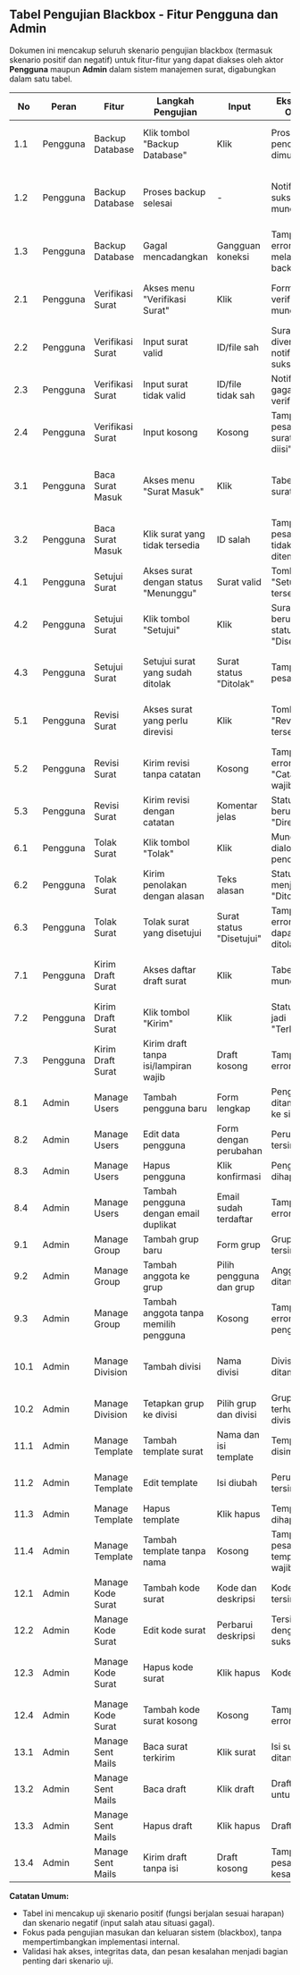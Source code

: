 ## Tabel Pengujian Blackbox - Fitur Pengguna dan Admin

Dokumen ini mencakup seluruh skenario pengujian blackbox (termasuk skenario positif dan negatif) untuk fitur-fitur yang dapat diakses oleh aktor **Pengguna** maupun **Admin** dalam sistem manajemen surat, digabungkan dalam satu tabel.

| No   | Peran    | Fitur             | Langkah Pengujian                     | Input                    | Ekspektasi Output                        | Catatan                                   |
| ---- | -------- | ----------------- | ------------------------------------- | ------------------------ | ---------------------------------------- | ----------------------------------------- |
| 1.1  | Pengguna | Backup Database   | Klik tombol "Backup Database"         | Klik                     | Proses pencadangan dimulai               | Tampilan loading atau progres             |
| 1.2  | Pengguna | Backup Database   | Proses backup selesai                 | -                        | Notifikasi sukses muncul                 | File tersimpan otomatis atau bisa diunduh |
| 1.3  | Pengguna | Backup Database   | Gagal mencadangkan                    | Gangguan koneksi         | Tampilkan error "Gagal melakukan backup" | Validasi kesalahan sistem                 |
| 2.1  | Pengguna | Verifikasi Surat  | Akses menu "Verifikasi Surat"         | Klik                     | Form verifikasi muncul                   | Input untuk file atau ID surat            |
| 2.2  | Pengguna | Verifikasi Surat  | Input surat valid                     | ID/file sah              | Surat diverifikasi, notifikasi sukses    | Validasi server-side                      |
| 2.3  | Pengguna | Verifikasi Surat  | Input surat tidak valid               | ID/file tidak sah        | Notifikasi gagal verifikasi              | Jelaskan alasan penolakan                 |
| 2.4  | Pengguna | Verifikasi Surat  | Input kosong                          | Kosong                   | Tampilkan pesan "ID surat wajib diisi"   | Validasi form                             |
| 3.1  | Pengguna | Baca Surat Masuk  | Akses menu "Surat Masuk"              | Klik                     | Tabel daftar surat muncul                | Termasuk status, pengirim, dan tanggal    |
| 3.2  | Pengguna | Baca Surat Masuk  | Klik surat yang tidak tersedia        | ID salah                 | Tampilkan pesan "Surat tidak ditemukan"  | Validasi ID                               |
| 4.1  | Pengguna | Setujui Surat     | Akses surat dengan status "Menunggu"  | Surat valid              | Tombol "Setujui" tersedia                | Hak akses harus tersedia                  |
| 4.2  | Pengguna | Setujui Surat     | Klik tombol "Setujui"                 | Klik                     | Surat berubah jadi status "Disetujui"    | Notifikasi sukses muncul                  |
| 4.3  | Pengguna | Setujui Surat     | Setujui surat yang sudah ditolak      | Surat status "Ditolak"   | Tampilkan pesan error                    | Tidak boleh bisa disetujui lagi           |
| 5.1  | Pengguna | Revisi Surat      | Akses surat yang perlu direvisi       | Klik                     | Tombol "Revisi" tersedia                 | Input catatan harus muncul                |
| 5.2  | Pengguna | Revisi Surat      | Kirim revisi tanpa catatan            | Kosong                   | Tampilkan error "Catatan wajib diisi"    | Validasi form                             |
| 5.3  | Pengguna | Revisi Surat      | Kirim revisi dengan catatan           | Komentar jelas           | Status surat berubah ke "Direvisi"       | Histori dicatat                           |
| 6.1  | Pengguna | Tolak Surat       | Klik tombol "Tolak"                   | Klik                     | Muncul dialog alasan penolakan           | Isian wajib diisi                         |
| 6.2  | Pengguna | Tolak Surat       | Kirim penolakan dengan alasan         | Teks alasan              | Status surat menjadi "Ditolak"           | Notifikasi sukses                         |
| 6.3  | Pengguna | Tolak Surat       | Tolak surat yang disetujui            | Surat status "Disetujui" | Tampilkan error "Tidak dapat ditolak"    | Validasi status                           |
| 7.1  | Pengguna | Kirim Draft Surat | Akses daftar draft surat              | Klik                     | Tabel draft muncul                       | Tampilkan subjek, tanggal, tujuan         |
| 7.2  | Pengguna | Kirim Draft Surat | Klik tombol "Kirim"                   | Klik                     | Status surat jadi "Terkirim"             | Notifikasi sukses                         |
| 7.3  | Pengguna | Kirim Draft Surat | Kirim draft tanpa isi/lampiran wajib  | Draft kosong             | Tampilkan error validasi                 | Tidak boleh terkirim                      |
| 8.1  | Admin    | Manage Users      | Tambah pengguna baru                  | Form lengkap             | Pengguna ditambahkan ke sistem           | Validasi input                            |
| 8.2  | Admin    | Manage Users      | Edit data pengguna                    | Form dengan perubahan    | Perubahan tersimpan                      | Data diperbarui                           |
| 8.3  | Admin    | Manage Users      | Hapus pengguna                        | Klik konfirmasi          | Pengguna dihapus                         | Konfirmasi diperlukan                     |
| 8.4  | Admin    | Manage Users      | Tambah pengguna dengan email duplikat | Email sudah terdaftar    | Tampilkan error                          | Validasi duplikat                         |
| 9.1  | Admin    | Manage Group      | Tambah grup baru                      | Form grup                | Grup tersimpan                           | Nama grup unik                            |
| 9.2  | Admin    | Manage Group      | Tambah anggota ke grup                | Pilih pengguna dan grup  | Anggota ditambahkan                      | Validasi ganda                            |
| 9.3  | Admin    | Manage Group      | Tambah anggota tanpa memilih pengguna | Kosong                   | Tampilkan error "Pilih pengguna"         | Validasi input                            |
| 10.1 | Admin    | Manage Division   | Tambah divisi                         | Nama divisi              | Divisi ditambahkan                       | Nama tidak boleh kosong                   |
| 10.2 | Admin    | Manage Division   | Tetapkan grup ke divisi               | Pilih grup dan divisi    | Grup terhubung ke divisi                 | Perlu hak akses                           |
| 11.1 | Admin    | Manage Template   | Tambah template surat                 | Nama dan isi template    | Template disimpan                        | Bisa digunakan ulang                      |
| 11.2 | Admin    | Manage Template   | Edit template                         | Isi diubah               | Perubahan tersimpan                      | Tersedia versi terbaru                    |
| 11.3 | Admin    | Manage Template   | Hapus template                        | Klik hapus               | Template dihapus                         | Konfirmasi diminta                        |
| 11.4 | Admin    | Manage Template   | Tambah template tanpa nama            | Kosong                   | Tampilkan pesan "Nama template wajib"    | Validasi form                             |
| 12.1 | Admin    | Manage Kode Surat | Tambah kode surat                     | Kode dan deskripsi       | Kode tersimpan                           | Kode harus unik                           |
| 12.2 | Admin    | Manage Kode Surat | Edit kode surat                       | Perbarui deskripsi       | Tersimpan dengan sukses                  | Validasi isi                              |
| 12.3 | Admin    | Manage Kode Surat | Hapus kode surat                      | Klik hapus               | Kode dihapus                             | Harus tidak terpakai aktif                |
| 12.4 | Admin    | Manage Kode Surat | Tambah kode surat kosong              | Kosong                   | Tampilkan error                          | Validasi input                            |
| 13.1 | Admin    | Manage Sent Mails | Baca surat terkirim                   | Klik surat               | Isi surat ditampilkan                    | Termasuk lampiran                         |
| 13.2 | Admin    | Manage Sent Mails | Baca draft                            | Klik draft               | Draft dibuka untuk edit                  | Bisa dikirim ulang                        |
| 13.3 | Admin    | Manage Sent Mails | Hapus draft                           | Klik hapus               | Draft dihapus                            | Konfirmasi diperlukan                     |
| 13.4 | Admin    | Manage Sent Mails | Kirim draft tanpa isi                 | Draft kosong             | Tampilkan pesan kesalahan                | Validasi wajib                            |

**Catatan Umum:**

* Tabel ini mencakup uji skenario positif (fungsi berjalan sesuai harapan) dan skenario negatif (input salah atau situasi gagal).
* Fokus pada pengujian masukan dan keluaran sistem (blackbox), tanpa mempertimbangkan implementasi internal.
* Validasi hak akses, integritas data, dan pesan kesalahan menjadi bagian penting dari skenario uji.
